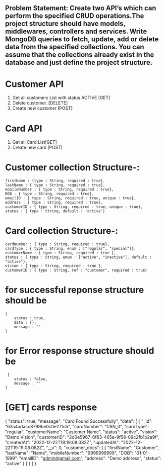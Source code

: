## Problem Statement: Create two API’s which can perform the specified CRUD operations.The project structure should have models, middlewares, controllers and services. Write MongoDB queries to fetch, update, add or delete data from the specified collections. You can assume that the collections already exist in the database and just define the project structure. 

# Customer API
 1. Get all customers List with status ACTIVE [GET]
 2. Delete customer. [DELETE]
 3. Create new customer [POST]

# Card API 
 1. Get all Card List[GET] 
 2. Create new card [POST] 

# Customer collection Structure-:

    firstName : {type : String, required : true},
    lastName : { type : String, required : true},
    mobileNumber : { type : String, required : true},
    DOB : { type : String, required : true},
    emailID : { type : String, required : true, unique : true},
    address : { type : String, required : true},
    customerID : { type : String, required : true, unique : true},
    status : { type : String, default : 'active'}


# Card collection Structure-:

    cardNumber : { type : String, required : true},
    cardType : { type : String, enum : ["regular", "special"]},
    customerName : { type : String, required : true },
    status : { type : String, enum : ["active", "inactive"], default : "active"},
    vision : { type : String, required : true },
    customerID : { type : String, ref : "customer", required : true}

# for successful reponse structure should be

    {
        status : true,
        data : {},
        message : ""
    }

# for Error response structure should be

     {
        status : false,
        message : ""
    }

# [GET] cards response

    
{
  "status": true,
  "message": "Card Found Successfully",
  "data": [
    {
      "_id": "63a4adacc8799be0c0e27fd5",
      "cardNumber": "CRN_0",
      "cardType": "regular",
      "customerName": "Customer Name",
      "status": "active",
      "vision": "Demo Vision",
      "customerID": "2d0e5967-6f83-465e-9f58-09c2fb1b2a9f",
      "createdAt": "2022-12-22T19:19:08.082Z",
      "updatedAt": "2022-12-22T19:19:08.082Z",
      "__v": 0,
      "customer_docs": [
        {
          "firstName": "Customer",
          "lastName": "Name",
          "mobileNumber": "9999999999",
          "DOB": "01-01-1999",
          "emailID": "admin@gmail.com",
          "address": "Demo address",
          "status": "active"
        }
      ]
    }
  ]
}
    